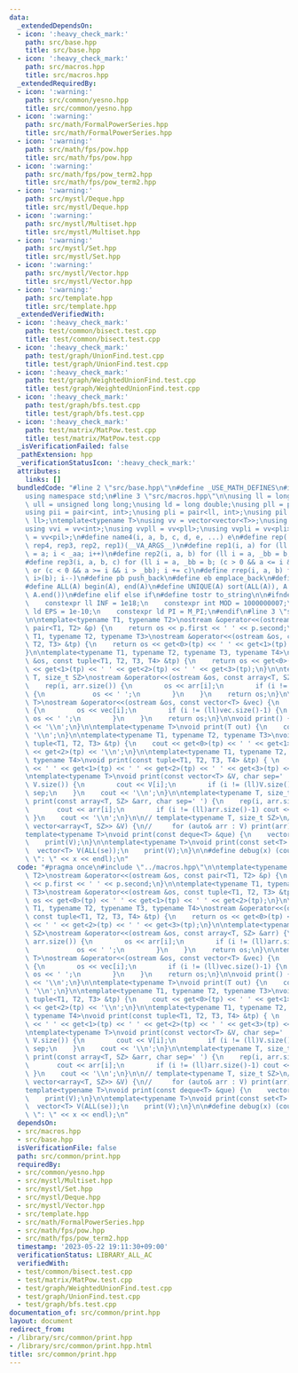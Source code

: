 ```yaml
---
data:
  _extendedDependsOn:
  - icon: ':heavy_check_mark:'
    path: src/base.hpp
    title: src/base.hpp
  - icon: ':heavy_check_mark:'
    path: src/macros.hpp
    title: src/macros.hpp
  _extendedRequiredBy:
  - icon: ':warning:'
    path: src/common/yesno.hpp
    title: src/common/yesno.hpp
  - icon: ':warning:'
    path: src/math/FormalPowerSeries.hpp
    title: src/math/FormalPowerSeries.hpp
  - icon: ':warning:'
    path: src/math/fps/pow.hpp
    title: src/math/fps/pow.hpp
  - icon: ':warning:'
    path: src/math/fps/pow_term2.hpp
    title: src/math/fps/pow_term2.hpp
  - icon: ':warning:'
    path: src/mystl/Deque.hpp
    title: src/mystl/Deque.hpp
  - icon: ':warning:'
    path: src/mystl/Multiset.hpp
    title: src/mystl/Multiset.hpp
  - icon: ':warning:'
    path: src/mystl/Set.hpp
    title: src/mystl/Set.hpp
  - icon: ':warning:'
    path: src/mystl/Vector.hpp
    title: src/mystl/Vector.hpp
  - icon: ':warning:'
    path: src/template.hpp
    title: src/template.hpp
  _extendedVerifiedWith:
  - icon: ':heavy_check_mark:'
    path: test/common/bisect.test.cpp
    title: test/common/bisect.test.cpp
  - icon: ':heavy_check_mark:'
    path: test/graph/UnionFind.test.cpp
    title: test/graph/UnionFind.test.cpp
  - icon: ':heavy_check_mark:'
    path: test/graph/WeightedUnionFind.test.cpp
    title: test/graph/WeightedUnionFind.test.cpp
  - icon: ':heavy_check_mark:'
    path: test/graph/bfs.test.cpp
    title: test/graph/bfs.test.cpp
  - icon: ':heavy_check_mark:'
    path: test/matrix/MatPow.test.cpp
    title: test/matrix/MatPow.test.cpp
  _isVerificationFailed: false
  _pathExtension: hpp
  _verificationStatusIcon: ':heavy_check_mark:'
  attributes:
    links: []
  bundledCode: "#line 2 \"src/base.hpp\"\n#define _USE_MATH_DEFINES\n#include <bits/stdc++.h>\n\
    using namespace std;\n#line 3 \"src/macros.hpp\"\n\nusing ll = long long;\nusing\
    \ ull = unsigned long long;\nusing ld = long double;\nusing pll = pair<ll, ll>;\n\
    using pii = pair<int, int>;\nusing pli = pair<ll, int>;\nusing pil = pair<int,\
    \ ll>;\ntemplate<typename T>\nusing vv = vector<vector<T>>;\nusing vvl = vv<ll>;\n\
    using vvi = vv<int>;\nusing vvpll = vv<pll>;\nusing vvpli = vv<pli>;\nusing vvpil\
    \ = vv<pil>;\n#define name4(i, a, b, c, d, e, ...) e\n#define rep(...) name4(__VA_ARGS__,\
    \ rep4, rep3, rep2, rep1)(__VA_ARGS__)\n#define rep1(i, a) for (ll i = 0, _aa\
    \ = a; i < _aa; i++)\n#define rep2(i, a, b) for (ll i = a, _bb = b; i < _bb; i++)\n\
    #define rep3(i, a, b, c) for (ll i = a, _bb = b; (c > 0 && a <= i && i < _bb)\
    \ or (c < 0 && a >= i && i > _bb); i += c)\n#define rrep(i, a, b) for (ll i=(a);\
    \ i>(b); i--)\n#define pb push_back\n#define eb emplace_back\n#define mkp make_pair\n\
    #define ALL(A) begin(A), end(A)\n#define UNIQUE(A) sort(ALL(A)), A.erase(unique(ALL(A)),\
    \ A.end())\n#define elif else if\n#define tostr to_string\n\n#ifndef CONSTANTS\n\
    \    constexpr ll INF = 1e18;\n    constexpr int MOD = 1000000007;\n    constexpr\
    \ ld EPS = 1e-10;\n    constexpr ld PI = M_PI;\n#endif\n#line 3 \"src/common/print.hpp\"\
    \n\ntemplate<typename T1, typename T2>\nostream &operator<<(ostream &os, const\
    \ pair<T1, T2> &p) {\n    return os << p.first << ' ' << p.second;\n}\n\ntemplate<typename\
    \ T1, typename T2, typename T3>\nostream &operator<<(ostream &os, const tuple<T1,\
    \ T2, T3> &tp) {\n    return os << get<0>(tp) << ' ' << get<1>(tp) << ' ' << get<2>(tp);\n\
    }\n\ntemplate<typename T1, typename T2, typename T3, typename T4>\nostream &operator<<(ostream\
    \ &os, const tuple<T1, T2, T3, T4> &tp) {\n    return os << get<0>(tp) << ' '\
    \ << get<1>(tp) << ' ' << get<2>(tp) << ' ' << get<3>(tp);\n}\n\ntemplate<typename\
    \ T, size_t SZ>\nostream &operator<<(ostream &os, const array<T, SZ> &arr) {\n\
    \    rep(i, arr.size()) {\n        os << arr[i];\n        if (i != (ll)arr.size()-1)\
    \ {\n            os << ' ';\n        }\n    }\n    return os;\n}\n\ntemplate<typename\
    \ T>\nostream &operator<<(ostream &os, const vector<T> &vec) {\n    rep(i, vec.size())\
    \ {\n        os << vec[i];\n        if (i != (ll)vec.size()-1) {\n           \
    \ os << ' ';\n        }\n    }\n    return os;\n}\n\nvoid print() {\n    cout\
    \ << '\\n';\n}\n\ntemplate<typename T>\nvoid print(T out) {\n    cout << out <<\
    \ '\\n';\n}\n\ntemplate<typename T1, typename T2, typename T3>\nvoid print(const\
    \ tuple<T1, T2, T3> &tp) {\n    cout << get<0>(tp) << ' ' << get<1>(tp) << ' '\
    \ << get<2>(tp) << '\\n';\n}\n\ntemplate<typename T1, typename T2, typename T3,\
    \ typename T4>\nvoid print(const tuple<T1, T2, T3, T4> &tp) { \n    cout << get<0>(tp)\
    \ << ' ' << get<1>(tp) << ' ' << get<2>(tp) << ' ' << get<3>(tp) << '\\n';\n}\n\
    \ntemplate<typename T>\nvoid print(const vector<T> &V, char sep=' ') {\n    rep(i,\
    \ V.size()) {\n        cout << V[i];\n        if (i != (ll)V.size()-1) cout <<\
    \ sep;\n    }\n    cout << '\\n';\n}\n\ntemplate<typename T, size_t SZ>\nvoid\
    \ print(const array<T, SZ> &arr, char sep=' ') {\n    rep(i, arr.size()) {\n \
    \       cout << arr[i];\n        if (i != (ll)arr.size()-1) cout << sep;\n   \
    \ }\n    cout << '\\n';\n}\n\n// template<typename T, size_t SZ>\n// void print(const\
    \ vector<array<T, SZ>> &V) {\n//     for (auto& arr : V) print(arr);\n// }\n\n\
    template<typename T>\nvoid print(const deque<T> &que) {\n    vector<T> V(ALL(que));\n\
    \    print(V);\n}\n\ntemplate<typename T>\nvoid print(const set<T> &se) {\n  \
    \  vector<T> V(ALL(se));\n    print(V);\n}\n\n#define debug(x) (cout << #x <<\
    \ \": \" << x << endl);\n"
  code: "#pragma once\n#include \"../macros.hpp\"\n\ntemplate<typename T1, typename\
    \ T2>\nostream &operator<<(ostream &os, const pair<T1, T2> &p) {\n    return os\
    \ << p.first << ' ' << p.second;\n}\n\ntemplate<typename T1, typename T2, typename\
    \ T3>\nostream &operator<<(ostream &os, const tuple<T1, T2, T3> &tp) {\n    return\
    \ os << get<0>(tp) << ' ' << get<1>(tp) << ' ' << get<2>(tp);\n}\n\ntemplate<typename\
    \ T1, typename T2, typename T3, typename T4>\nostream &operator<<(ostream &os,\
    \ const tuple<T1, T2, T3, T4> &tp) {\n    return os << get<0>(tp) << ' ' << get<1>(tp)\
    \ << ' ' << get<2>(tp) << ' ' << get<3>(tp);\n}\n\ntemplate<typename T, size_t\
    \ SZ>\nostream &operator<<(ostream &os, const array<T, SZ> &arr) {\n    rep(i,\
    \ arr.size()) {\n        os << arr[i];\n        if (i != (ll)arr.size()-1) {\n\
    \            os << ' ';\n        }\n    }\n    return os;\n}\n\ntemplate<typename\
    \ T>\nostream &operator<<(ostream &os, const vector<T> &vec) {\n    rep(i, vec.size())\
    \ {\n        os << vec[i];\n        if (i != (ll)vec.size()-1) {\n           \
    \ os << ' ';\n        }\n    }\n    return os;\n}\n\nvoid print() {\n    cout\
    \ << '\\n';\n}\n\ntemplate<typename T>\nvoid print(T out) {\n    cout << out <<\
    \ '\\n';\n}\n\ntemplate<typename T1, typename T2, typename T3>\nvoid print(const\
    \ tuple<T1, T2, T3> &tp) {\n    cout << get<0>(tp) << ' ' << get<1>(tp) << ' '\
    \ << get<2>(tp) << '\\n';\n}\n\ntemplate<typename T1, typename T2, typename T3,\
    \ typename T4>\nvoid print(const tuple<T1, T2, T3, T4> &tp) { \n    cout << get<0>(tp)\
    \ << ' ' << get<1>(tp) << ' ' << get<2>(tp) << ' ' << get<3>(tp) << '\\n';\n}\n\
    \ntemplate<typename T>\nvoid print(const vector<T> &V, char sep=' ') {\n    rep(i,\
    \ V.size()) {\n        cout << V[i];\n        if (i != (ll)V.size()-1) cout <<\
    \ sep;\n    }\n    cout << '\\n';\n}\n\ntemplate<typename T, size_t SZ>\nvoid\
    \ print(const array<T, SZ> &arr, char sep=' ') {\n    rep(i, arr.size()) {\n \
    \       cout << arr[i];\n        if (i != (ll)arr.size()-1) cout << sep;\n   \
    \ }\n    cout << '\\n';\n}\n\n// template<typename T, size_t SZ>\n// void print(const\
    \ vector<array<T, SZ>> &V) {\n//     for (auto& arr : V) print(arr);\n// }\n\n\
    template<typename T>\nvoid print(const deque<T> &que) {\n    vector<T> V(ALL(que));\n\
    \    print(V);\n}\n\ntemplate<typename T>\nvoid print(const set<T> &se) {\n  \
    \  vector<T> V(ALL(se));\n    print(V);\n}\n\n#define debug(x) (cout << #x <<\
    \ \": \" << x << endl);\n"
  dependsOn:
  - src/macros.hpp
  - src/base.hpp
  isVerificationFile: false
  path: src/common/print.hpp
  requiredBy:
  - src/common/yesno.hpp
  - src/mystl/Multiset.hpp
  - src/mystl/Set.hpp
  - src/mystl/Deque.hpp
  - src/mystl/Vector.hpp
  - src/template.hpp
  - src/math/FormalPowerSeries.hpp
  - src/math/fps/pow.hpp
  - src/math/fps/pow_term2.hpp
  timestamp: '2023-05-22 19:11:30+09:00'
  verificationStatus: LIBRARY_ALL_AC
  verifiedWith:
  - test/common/bisect.test.cpp
  - test/matrix/MatPow.test.cpp
  - test/graph/WeightedUnionFind.test.cpp
  - test/graph/UnionFind.test.cpp
  - test/graph/bfs.test.cpp
documentation_of: src/common/print.hpp
layout: document
redirect_from:
- /library/src/common/print.hpp
- /library/src/common/print.hpp.html
title: src/common/print.hpp
---
```

